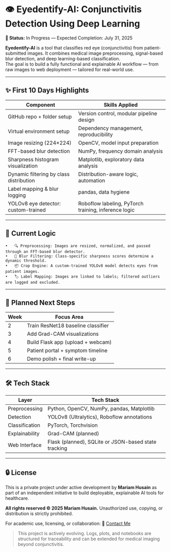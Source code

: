 # 👁️ Eyedentify-AI: Conjunctivitis Detection Using Deep Learning  
**🚧 Status:** In Progress — Expected Completion: July 31, 2025

**Eyedentify-AI** is a tool that classifies red eye (conjunctivitis) from patient-submitted images. It combines medical image preprocessing, signal-based blur detection, and deep learning-based classification.  
The goal is to build a fully functional and explainable AI workflow — from raw images to web deployment — tailored for real-world use.

---

## ✨ First 10 Days Highlights  

| Component                        | Skills Applied                      |
|----------------------------------|--------------------------------------|
| GitHub repo + folder setup       | Version control, modular pipeline design     |
| Virtual environment setup        | Dependency management, reproducibility |
| Image resizing (224×224)         | OpenCV, model input preparation  |
| FFT-based blur detection         | NumPy, frequency domain analysis    |
| Sharpness histogram visualization | Matplotlib, exploratory data analysis |
| Dynamic filtering by class distribution      | Distribution-aware logic, automation |
| Label mapping & blur logging     | pandas, data hygiene                 |
| YOLOv8 eye detector: custom-trained             | Roboflow labeling, PyTorch training, inference logic        |

---

## 🧠 Current Logic

	•	🔍 Preprocessing: Images are resized, normalized, and passed through an FFT-based blur detector.
	•	🚫 Blur Filtering: Class-specific sharpness scores determine a dynamic threshold.
	•	📦 Crop Engine: A custom-trained YOLOv8 model detects eyes from patient images.
	•	🏷️ Label Mapping: Images are linked to labels; filtered outliers are logged and excluded.

---

## 🔭 Planned Next Steps

| Week | Focus Area                            |
|------|----------------------------------------|
| 2    | Train ResNet18 baseline classifier     |
| 3    | Add Grad-CAM visualizations            |
| 4    | Build Flask app (upload + webcam)      |
| 5    | Patient portal + symptom timeline      |
| 6    | Demo polish + final write-up           |

---

## 🛠️ Tech Stack

| Layer | Tech Stack |
| ----- | -----------|
| Preprocessing | Python, OpenCV, NumPy, pandas, Matplotlib |
| Detection | YOLOv8 (Ultralytics), Roboflow annotations |
| Classification | PyTorch, Torchvision |
| Explainability | Grad-CAM (planned) |
| Web Interface | Flask (planned), SQLite or JSON-based state tracking |

---

## 🔒 License
This is a private project under active development by **Mariam Husain** as part of an independent initiative to build deployable, explainable AI tools for healthcare.

**All rights reserved © 2025 Mariam Husain.**
Unauthorized use, copying, or distribution is strictly prohibited.

For academic use, licensing, or collaboration:
📩 [Contact Me](mailto:mariamh1121@gmail.com)


> This project is actively evolving. Logs, plots, and notebooks are structured for traceability and can be extended for medical imaging beyond conjunctivitis.

